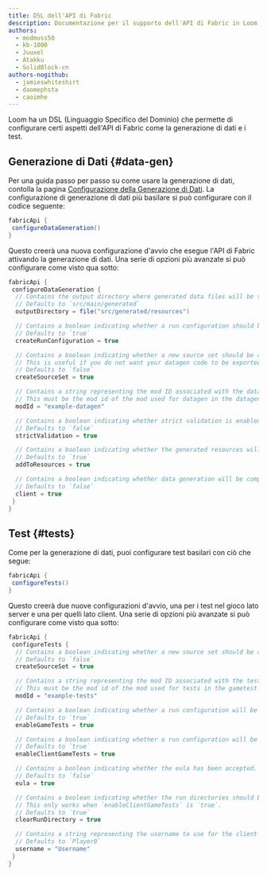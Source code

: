 ```yaml
---
title: DSL dell'API di Fabric
description: Documentazione per il supporto dell'API di Fabric in Loom, il plugin Gradle di Fabric.
authors:
  - modmuss50
  - kb-1000
  - Juuxel
  - Atakku
  - SolidBlock-cn
authors-nogithub:
  - jamieswhiteshirt
  - daomephsta
  - caoimhe
---
```


Loom ha un DSL (Linguaggio Specifico del Dominio) che permette di configurare certi aspetti dell'API di Fabric come la generazione di dati e i test.

## Generazione di Dati {#data-gen}

Per una guida passo per passo su come usare la generazione di dati, contolla la pagina [Configurazione della Generazione di Dati](data-generation/setup). La configurazione di generazione di dati più basilare si può configurare con il codice seguente:

```groovy
fabricApi {
 configureDataGeneration()
}
```

Questo creerà una nuova configurazione d'avvio che esegue l'API di Fabric attivando la generazione di dati. Una serie di opzioni più avanzate si può configurare come visto qua sotto:

```groovy
fabricApi {
 configureDataGeneration {
  // Contains the output directory where generated data files will be stored.
  // Defaults to `src/main/generated`
  outputDirectory = file("src/generated/resources")

  // Contains a boolean indicating whether a run configuration should be created for the data generation process.
  // Defaults to `true`
  createRunConfiguration = true

  // Contains a boolean indicating whether a new source set should be created for the data generation process.
  // This is useful if you do not want your datagen code to be exported in your mod jar.
  // Defaults to `false`
  createSourceSet = true

  // Contains a string representing the mod ID associated with the data generation process. This must be set if `createSourceSet` is true.
  // This must be the mod id of the mod used for datagen in the datagen source set and not your main mod id.
  modId = "example-datagen"

  // Contains a boolean indicating whether strict validation is enabled.
  // Defaults to `false`
  strictValidation = true

  // Contains a boolean indicating whether the generated resources will be automatically added to the main source set.
  // Defaults to `true`
  addToResources = true

  // Contains a boolean indicating whether data generation will be compiled and run with the client.
  // Defaults to `false`
  client = true
 }
}
```

## Test {#tests}

Come per la generazione di dati, puoi configurare test basilari con ciò che segue:

```groovy
fabricApi {
 configureTests()
}
```

Questo creerà due nuove configurazioni d'avvio, una per i test nel gioco lato server e una per quelli lato client. Una serie di opzioni più avanzate si può configurare come visto qua sotto:

```groovy
fabricApi {
 configureTests {
  // Contains a boolean indicating whether a new source set should be created for the tests.
  // Defaults to `false`
  createSourceSet = true

  // Contains a string representing the mod ID associated with the tests. This must be set if `createSourceSet` is true.
  // This must be the mod id of the mod used for tests in the gametest source set and not your main mod id.
  modId = "example-tests"

  // Contains a boolean indicating whether a run configuration will be created for the server side game tests, using Vanilla Game Test framework.
  // Defaults to `true`
  enableGameTests = true

  // Contains a boolean indicating whether a run configuration will be created for the client side game tests, using the Fabric API Client Test framework.
  // Defaults to `true`
  enableClientGameTests = true

  // Contains a boolean indicating whether the eula has been accepted. By enabling this you agree to the Minecraft EULA located at https://aka.ms/MinecraftEULA.
  // Defaults to `false`
  eula = true

  // Contains a boolean indicating whether the run directories should be cleared before running the tests.
  // This only works when `enableClientGameTests` is `true`.
  // Defaults to `true`
  clearRunDirectory = true

  // Contains a string representing the username to use for the client side game tests.
  // Defaults to `Player0`
  username = "Username"
 }
}
```

